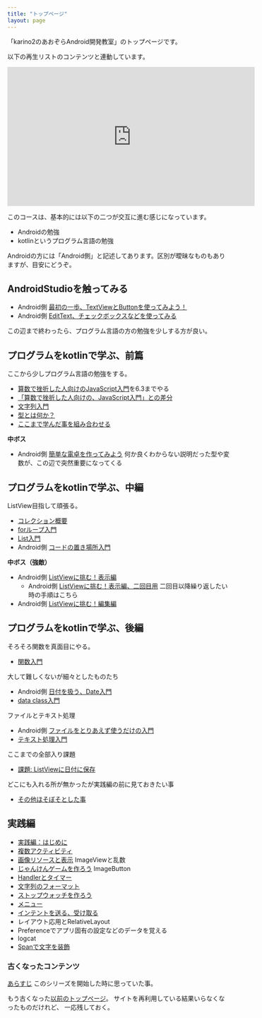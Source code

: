 ```yaml
---
title: "トップページ"
layout: page
---
```


「karino2のあおぞらAndroid開発教室」のトップページです。

以下の再生リストのコンテンツと連動しています。
<iframe width="560" height="315" src="https://www.youtube.com/embed/videoseries?list=PL3J_mLcl4YCdi2bLHtynt7Ohni1_NQJiF" title="YouTube video player" frameborder="0" allow="accelerometer; autoplay; clipboard-write; encrypted-media; gyroscope; picture-in-picture; web-share" allowfullscreen></iframe>

このコースは、基本的には以下の二つが交互に進む感じになっています。

- Androidの勉強
- kotlinというプログラム言語の勉強

Androidの方には「Android側」と記述してあります。区別が曖昧なものもありますが、目安にどうぞ。

## AndroidStudioを触ってみる

- Android側 [最初の一歩、TextViewとButtonを使ってみよう！](textview_button.md)
- Android側 [EditText、チェックボックスなどを使ってみる](misc_view.md)

この辺まで終わったら、プログラム言語の方の勉強を少しする方が良い。

## プログラムをkotlinで学ぶ、前篇

ここから少しプログラム言語の勉強をする。

- [算数で挫折した人向けのJavaScript入門](https://karino2.github.io/js-introduction/)を6.3までやる
- [「算数で挫折した人向けの、JavaScript入門」との差分](diff_to_js_intro.md)
- [文字列入門](string_intro.md)
- [型とは何か？](what_is_type.md)
- [ここまで学んだ事を組み合わせる](kotlin_and_android.md)

**中ボス**

- Android側 [簡単な電卓を作ってみよう](simple_calc.md) 何か良くわからない説明だった型や変数が、この辺で突然重要になってくる

## プログラムをkotlinで学ぶ、中編

ListView目指して頑張る。

- [コレクション概要](collection.md)
- [forループ入門](for_loop.md)
- [List入門](list_intro.md)
- Android側 [コードの置き場所入門](code_location_intro.md)

**中ボス（強敵）**

- Android側 [ListViewに挑む！表示編](listview_disp.md)
  - Android側 [ListViewに挑む！表示編、二回目用](listview_disp_second.md) 二回目以降繰り返したい時の手順はこちら
- Android側 [ListViewに挑む！編集編](listview_edit.md)

## プログラムをkotlinで学ぶ、後編

そろそろ関数を真面目にやる。

- [関数入門](function_intro.md)

大して難しくないが細々としたものたち

- Android側 [日付を扱う、Date入門](date_intro.md)
- [data class入門](dataclass_intro.md)

ファイルとテキスト処理

- Android側 [ファイルをとりあえず使うだけの入門](textfilelib_intro.md)
- [テキスト処理入門](text_op_intro.md)

ここまでの全部入り課題

- [課題: ListViewに日付に保存](list_edit_save.md)

どこにも入れる所が無かったが実践編の前に見ておきたい事

- [その他ほそぼそとした事](misc.md)

## 実践編

- [実践編：はじめに](intermediate_intro.md)
- [複数アクティビティ](two_activities.md)
- [画像リソースと表示](image_resource.md) ImageViewと乱数
- [じゃんけんゲームを作ろう](janken_game.md) ImageButton
- [Handlerとタイマー](handler_timer.md)
- [文字列のフォーマット](string_format.md)
- [ストップウォッチを作ろう](stopwatch.md)
- [メニュー](menu.md)
- [インテントを送る、受け取る](intent_send_recv.md)
- レイアウト応用とRelativeLayout
- Preferenceでアプリ固有の設定などのデータを覚える
- logcat
- [Spanで文字を装飾](span_decorate.md)


### 古くなったコンテンツ

[あらすじ](intro.md) このシリーズを開始した時に思っていた事。

もう古くなった[以前のトップページ](old_index.md)。
サイトを再利用している結果いらなくなったものだけれど、
一応残しておく。
